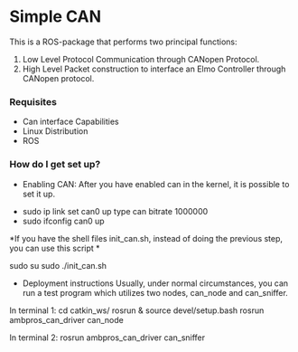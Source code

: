 # Simple CAN #

This is a ROS-package that performs two principal functions:
1. Low Level Protocol Communication through CANopen Protocol.
2. High Level Packet construction to interface an Elmo Controller through CANopen protocol.

### Requisites ###

* Can interface Capabilities
* Linux Distribution
* ROS

### How do I get set up? ###

* Enabling CAN:
After you have enabled can in the kernel, it is possible to set it up.

+ sudo ip link set can0 up type can bitrate 1000000
+ sudo ifconfig can0 up

*If you have the shell files init_can.sh, instead of doing the previous step, you can use this script *

sudo su
sudo ./init_can.sh

* Deployment instructions
Usually, under normal circumstances, you can run a test program which utilizes two nodes, can_node and can_sniffer.

In terminal 1:
cd catkin_ws/
rosrun &
source devel/setup.bash
rosrun ambpros_can_driver can_node

In terminal 2:
rosrun ambpros_can_driver can_sniffer